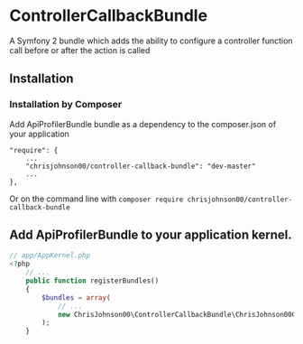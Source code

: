 ControllerCallbackBundle
========================

A Symfony 2 bundle which adds the ability to configure a controller function call before or after the action is called

Installation
------------
### Installation by Composer

Add ApiProfilerBundle bundle as a dependency to the composer.json of your application

    "require": {
        ...
        "chrisjohnson00/controller-callback-bundle": "dev-master"
        ...
    },

Or on the command line with
`composer require chrisjohnson00/controller-callback-bundle`

## Add ApiProfilerBundle to your application kernel.

```php
// app/AppKernel.php
<?php
    // ...
    public function registerBundles()
    {
        $bundles = array(
            // ...
            new ChrisJohnson00\ControllerCallbackBundle\ChrisJohnson00ControllerCallbackBundle(),
        );
    }
```
